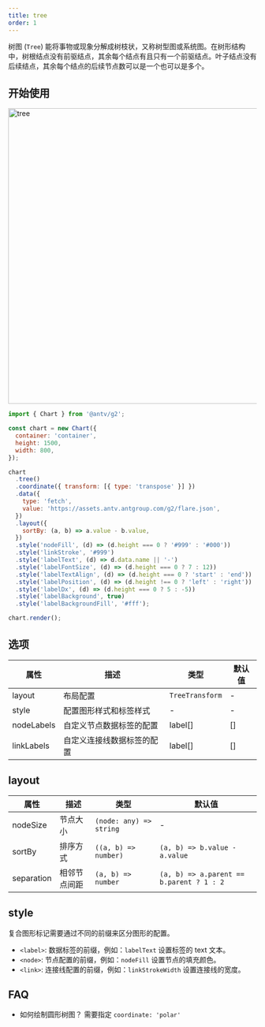 ```yaml
---
title: tree
order: 1
---
```


树图 (`Tree`) 能将事物或现象分解成树枝状，又称树型图或系统图。在树形结构中，树根结点没有前驱结点，其余每个结点有且只有一个前驱结点。叶子结点没有后续结点，其余每个结点的后续节点数可以是一个也可以是多个。

## 开始使用

<img alt="tree" src="https://mdn.alipayobjects.com/huamei_qa8qxu/afts/img/A*srsgT7Tb6jQAAAAAAAAAAAAADmJ7AQ/original
" width="600" />

```js
import { Chart } from '@antv/g2';

const chart = new Chart({
  container: 'container',
  height: 1500,
  width: 800,
});

chart
  .tree()
  .coordinate({ transform: [{ type: 'transpose' }] })
  .data({
    type: 'fetch',
    value: 'https://assets.antv.antgroup.com/g2/flare.json',
  })
  .layout({
    sortBy: (a, b) => a.value - b.value,
  })
  .style('nodeFill', (d) => (d.height === 0 ? '#999' : '#000'))
  .style('linkStroke', '#999')
  .style('labelText', (d) => d.data.name || '-')
  .style('labelFontSize', (d) => (d.height === 0 ? 7 : 12))
  .style('labelTextAlign', (d) => (d.height === 0 ? 'start' : 'end'))
  .style('labelPosition', (d) => (d.height !== 0 ? 'left' : 'right'))
  .style('labelDx', (d) => (d.height === 0 ? 5 : -5))
  .style('labelBackground', true)
  .style('labelBackgroundFill', '#fff');

chart.render();
```

## 选项

| 属性       | 描述                       | 类型            | 默认值 |
| ---------- | -------------------------- | --------------- | ------ |
| layout     | 布局配置                   | `TreeTransform` | -      |
| style      | 配置图形样式和标签样式     | -               | -      |
| nodeLabels | 自定义节点数据标签的配置   | label[]         | []     |
| linkLabels | 自定义连接线数据标签的配置 | label[]         | []     |

## layout

| 属性       | 描述         | 类型                    | 默认值                                   |
| ---------- | ------------ | ----------------------- | ---------------------------------------- |
| nodeSize   | 节点大小     | `(node: any) => string` | -                                        |
| sortBy     | 排序方式     | `((a, b) => number)`    | `(a, b) => b.value - a.value`            |
| separation | 相邻节点间距 | `(a, b) => number`      | `(a, b) => a.parent == b.parent ? 1 : 2` |

## style

复合图形标记需要通过不同的前缀来区分图形的配置。

- `<label>`: 数据标签的前缀，例如：`labelText` 设置标签的 text 文本。
- `<node>`: 节点配置的前缀，例如：`nodeFill` 设置节点的填充颜色。
- `<link>`: 连接线配置的前缀，例如：`linkStrokeWidth` 设置连接线的宽度。

## FAQ

- 如何绘制圆形树图？
  需要指定 `coordinate: 'polar'`
